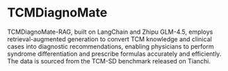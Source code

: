 # TCMDiagnoMate
TCMDiagnoMate-RAG, built on LangChain and Zhipu GLM-4.5, employs retrieval-augmented generation to convert TCM knowledge and clinical cases into diagnostic recommendations, enabling physicians to perform syndrome differentiation and prescribe formulas accurately and efficiently. The data is sourced from the TCM-SD benchmark released on Tianchi.
